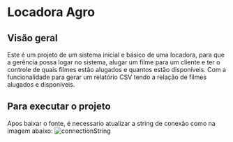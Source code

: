 # Locadora Agro

## Visão geral
Este é um projeto de um sistema inicial e básico de uma locadora, para que a gerência possa logar no sistema,
alugar um filme para um cliente e ter o controle de quais filmes estão alugados e quantos estão disponíveis.
Com a funcionalidade para gerar um relatório CSV tendo a relação de filmes alugados e disponíveis.

## Para executar o projeto
Apos baixar o fonte, é necessario atualizar a string de conexão como na imagem abaixo:
![connectionString](https://github.com/user-attachments/assets/57c306ec-597b-4eae-83e4-1e5695016530)



